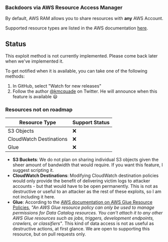 ### Backdoors via AWS Resource Access Manager

By default, AWS RAM allows you to share resources with **any** AWS Account.

Supported resource types are listed in the AWS documentation [here](https://docs.aws.amazon.com/ram/latest/userguide/shareable.html).

## Status

This exploit method is not currently implemented. Please come back later when we've implemented it.

To get notified when it is available, you can take one of the following methods:
1. In GitHub, select "Watch for new releases"
2. Follow the author [@kmcquade](https://twitter.com/kmcquade3) on Twitter. He will announce when this feature is available 😃

### Resources not on roadmap

| Resource Type                 | Support Status |
|-------------------------------|----------------|
| S3 Objects                    | ❌             |
| CloudWatch Destinations       | ❌             |
| Glue                          | ❌             |

* **S3 Buckets**: We do not plan on sharing individual S3 objects given the sheer amount of bandwidth that would require. If you want this feature, I suggest scripting it.
* **CloudWatch Destinations**: Modifying CloudWatch destination policies would only provide the benefit of delivering victim logs to attacker accounts - but that would have to be open permanently. This is not as destructive or useful to an attacker as the rest of these exploits, so I am not including it here.
* **Glue**: According to the [AWS documentation on AWS Glue Resource Policies](https://docs.aws.amazon.com/glue/latest/dg/glue-resource-policies.html), _"An AWS Glue resource policy can only be used to manage permissions for Data Catalog resources. You can't attach it to any other AWS Glue resources such as jobs, triggers, development endpoints, crawlers, or classifiers"_. This kind of data access is not as useful as destructive actions, at first glance. We are open to supporting this resource, but on pull requests only.
